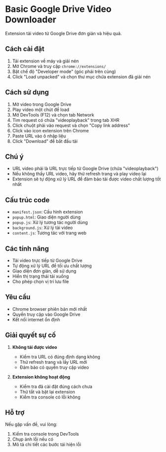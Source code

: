 # Basic Google Drive Video Downloader

Extension tải video từ Google Drive đơn giản và hiệu quả.

## Cách cài đặt

1. Tải extension về máy và giải nén
2. Mở Chrome và truy cập `chrome://extensions/`
3. Bật chế độ "Developer mode" (góc phải trên cùng)
4. Click "Load unpacked" và chọn thư mục chứa extension đã giải nén

## Cách sử dụng

1. Mở video trong Google Drive
2. Play video một chút để load
3. Mở DevTools (F12) và chọn tab Network
4. Tìm request có chứa "videoplayback" trong tab XHR
5. Click chuột phải vào request và chọn "Copy link address"
6. Click vào icon extension trên Chrome
7. Paste URL vào ô nhập liệu
8. Click "Download" để bắt đầu tải

## Chú ý

- URL video phải là URL trực tiếp từ Google Drive (chứa "videoplayback")
- Nếu không thấy URL video, hãy thử refresh trang và play video lại
- Extension sẽ tự động xử lý URL để đảm bảo tải được video chất lượng tốt nhất

## Cấu trúc code

- `manifest.json`: Cấu hình extension
- `popup.html`: Giao diện người dùng
- `popup.js`: Xử lý tương tác người dùng
- `background.js`: Xử lý tải video
- `content.js`: Tương tác với trang web

## Các tính năng

- Tải video trực tiếp từ Google Drive
- Tự động xử lý URL để tối ưu chất lượng
- Giao diện đơn giản, dễ sử dụng
- Hiển thị trạng thái tải xuống
- Cho phép chọn vị trí lưu file

## Yêu cầu

- Chrome browser phiên bản mới nhất
- Quyền truy cập vào Google Drive
- Kết nối internet ổn định

## Giải quyết sự cố

1. **Không tải được video**
   - Kiểm tra URL có đúng định dạng không
   - Thử refresh trang và lấy URL mới
   - Đảm bảo có quyền truy cập video

2. **Extension không hoạt động**
   - Kiểm tra đã cài đặt đúng cách chưa
   - Thử tắt và bật lại extension
   - Kiểm tra console có lỗi không

## Hỗ trợ

Nếu gặp vấn đề, vui lòng:
1. Kiểm tra console trong DevTools
2. Chụp ảnh lỗi nếu có
3. Mô tả chi tiết các bước tái hiện lỗi 
